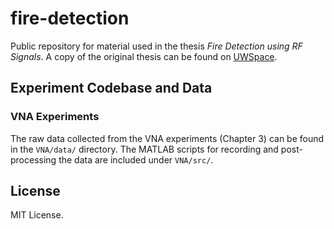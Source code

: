 # fire-detection

Public repository for material used in the thesis _Fire Detection using RF Signals_. A copy of the original thesis can be found on [UWSpace](https://uwspace.uwaterloo.ca/handle/10012/19896).

## Experiment Codebase and Data

### VNA Experiments

The raw data collected from the VNA experiments (Chapter 3) can be found in the `VNA/data/` directory. The MATLAB scripts for recording and post-processing the data are included under `VNA/src/`.

## License

MIT License.
